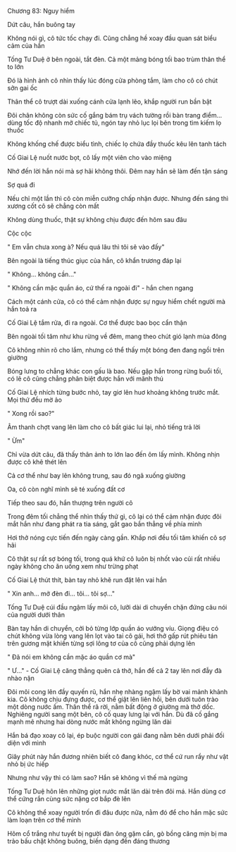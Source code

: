 




Chương 83: Nguy hiểm

Dứt câu, hắn buông tay

Không nói gì, cô tức tốc chạy đi. Cũng chẳng hề xoay đầu quan sát biểu cảm của hắn

Tống Tư Duệ ở bên ngoài, tắt đèn. Cả một mảng bóng tối bao trùm thân thể to lớn

Đó là hình ảnh cô nhìn thấy lúc đóng cửa phòng tắm, làm cho cô có chút sởn gai ốc

Thân thể cô trượt dài xuống cánh cửa lạnh lẽo, khắp người run bần bật

Đôi chân không còn sức cố gắng bám trụ vách tường rồi bàn trang điểm... dùng tốc độ nhanh mở chiếc tủ, ngón tay nhỏ lục lọi bên trong tìm kiếm lọ thuốc

Không khống chế được biểu tình, chiếc lọ chứa đầy thuốc kêu lên tanh tách

Cố Giai Lệ nuốt nước bọt, cô lấy một viên cho vào miệng

Nhớ đến lời hắn nói mà sợ hãi không thôi. Đêm nay hắn sẽ làm đến tận sáng

Sợ quá đi

Nếu chỉ một lần thì cô còn miễn cưỡng chấp nhận được. Nhưng đến sáng thì xương cốt cô sẽ chẳng còn mất

Không dùng thuốc, thật sự không chịu được đến hôm sau đâu

Cộc cộc

" Em vẫn chưa xong à? Nếu quá lâu thì tôi sẽ vào đấy"

Bên ngoài là tiếng thúc giục của hắn, cô khẩn trương đáp lại

" Không... không cần..."

" Không cần mặc quần áo, cứ thế ra ngoài đi" - hắn chen ngang

Cách một cánh cửa, cô có thể cảm nhận được sự nguy hiểm chết người mà hắn toả ra

Cố Giai Lệ tắm rửa, đi ra ngoài. Cơ thể được bao bọc cẩn thận

Bên ngoài tối tăm như khu rừng về đêm, mang theo chút gió lạnh mùa đông

Cô không nhìn rõ cho lắm, nhưng có thể thấy một bóng đen đang ngồi trên giường

Bóng lưng to chẳng khác con gấu là bao. Nếu gặp hắn trong rừng buổi tối, có lẽ cô cũng chẳng phân biệt được hắn với mãnh thú

Cố Giai Lệ nhích từng bước nhỏ, tay giơ lên huơ khoảng không trước mắt. Mọi thứ đều mờ ảo

" Xong rồi sao?"

Âm thanh chợt vang lên làm cho cô bất giác lui lại, nhỏ tiếng trả lời

" Ừm"

Chỉ vừa dứt câu, đã thấy thân ảnh to lớn lao đến ôm lấy mình. Không nhịn được cô khẽ thét lên

Cả cơ thể như bay lên không trung, sau đó ngã xuống giường

Oa, cô còn nghĩ mình sẽ té xuống đất cơ



Tiếp theo sau đó, hắn thượng trên người cô

Trong đêm tối chẳng thể nhìn thấy thứ gì, cô lại có thể cảm nhận được đôi mắt hắn như đang phát ra tia sáng, gắt gao bắn thẳng về phía mình

Hơi thở nóng cực tiến đến ngày càng gần. Khắp nơi đều tối tăm khiến cô sợ hãi

Cô thật sự rất sợ bóng tối, trong quá khứ cô luôn bị nhốt vào củi rất nhiều ngày không cho ăn uống xem như trừng phạt

Cố Giai Lệ thút thít, bàn tay nhỏ khẽ run đặt lên vai hắn

" Xin anh... mở đèn đi... tôi... tôi sợ..."

Tống Tư Duệ cúi đầu ngậm lấy môi cô, lưỡi dài di chuyển chặn đứng câu nói của người dưới thân

Bàn tay hắn di chuyển, cởi bỏ từng lớp quần áo vướng víu. Giọng điệu có chút không vừa lòng vang lên lọt vào tai cô gái, hơi thở gấp rút phiêu tán trên gương mặt khiến từng sợi lông tơ của cô cũng phải dựng lên

" Đã nói em không cần mặc áo quần cơ mà"

" Ư..." - Cố Giai Lệ căng thẳng quên cả thở, hắn để cả 2 tay lên nơi đẫy đà nhào nặn

Đôi môi cong lên đầy quyến rũ, hắn nhẹ nhàng ngậm lấy bờ vai mảnh khảnh kia. Cô không chịu đựng được, cơ thể giật lên liên hồi, bên dưới tuôn trào một dòng nước ấm. Thân thể rã rời, nằm bất động ở giường mà thở dốc. Nghiêng người sang một bên, cô cố quay lưng lại với hắn. Dù đã cố gắng mạnh mẽ nhưng hai dòng nước mắt không ngừng lăn dài

Hắn bá đạo xoay cô lại, ép buộc người con gái đang nằm bên dưới phải đối diện với mình

Giây phút này hắn đương nhiên biết cô đang khóc, cơ thể cứ run rẩy như vật nhỏ bị ức hiếp

Nhưng như vậy thì có làm sao? Hắn sẽ không vì thế mà ngừng

Tống Tư Duệ hôn lên những giọt nước mắt lăn dài trên đôi má. Hắn dùng cơ thể cứng rắn cùng sức nặng cơ bắp đè lên

Cô không thể xoay người trốn đi đâu được nữa, nằm đó để cho hắn mặc sức làm loạn trên cơ thể mình

Hõm cổ trắng như tuyết bị người đàn ông gặm cắn, gò bồng căng mịn bị ma trảo bấu chặt không buông, biến dạng đến đáng thương




